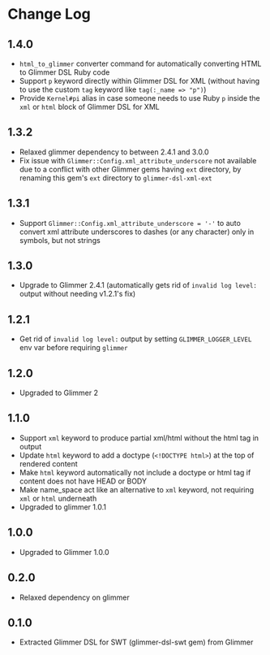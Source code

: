 # Change Log

## 1.4.0

- `html_to_glimmer` converter command for automatically converting HTML to Glimmer DSL Ruby code
- Support `p` keyword directly within Glimmer DSL for XML (without having to use the custom `tag` keyword like `tag(:_name => "p")`)
- Provide `Kernel#pi` alias in case someone needs to use Ruby `p` inside the `xml` or `html` block of Glimmer DSL for XML

## 1.3.2

- Relaxed glimmer dependency to between 2.4.1 and 3.0.0
- Fix issue with `Glimmer::Config.xml_attribute_underscore` not available due to a conflict with other Glimmer gems having `ext` directory, by renaming this gem's `ext` directory to `glimmer-dsl-xml-ext`

## 1.3.1

- Support `Glimmer::Config.xml_attribute_underscore = '-'` to auto convert xml attribute underscores to dashes (or any character) only in symbols, but not strings

## 1.3.0

- Upgrade to Glimmer 2.4.1 (automatically gets rid of `invalid log level:` output without needing v1.2.1's fix)

## 1.2.1

- Get rid of `invalid log level:` output by setting `GLIMMER_LOGGER_LEVEL` env var before requiring `glimmer`

## 1.2.0

- Upgraded to Glimmer 2

## 1.1.0

- Support `xml` keyword to produce partial xml/html without the html tag in output
- Update `html` keyword to add a doctype (`<!DOCTYPE html>`) at the top of rendered content
- Make `html` keyword automatically not include a doctype or html tag if content does not have HEAD or BODY
- Make name_space act like an alternative to `xml` keyword, not requiring `xml` or `html` underneath
- Upgraded to glimmer 1.0.1

## 1.0.0

- Upgraded to Glimmer 1.0.0

## 0.2.0

- Relaxed dependency on glimmer

## 0.1.0

- Extracted Glimmer DSL for SWT (glimmer-dsl-swt gem) from Glimmer
